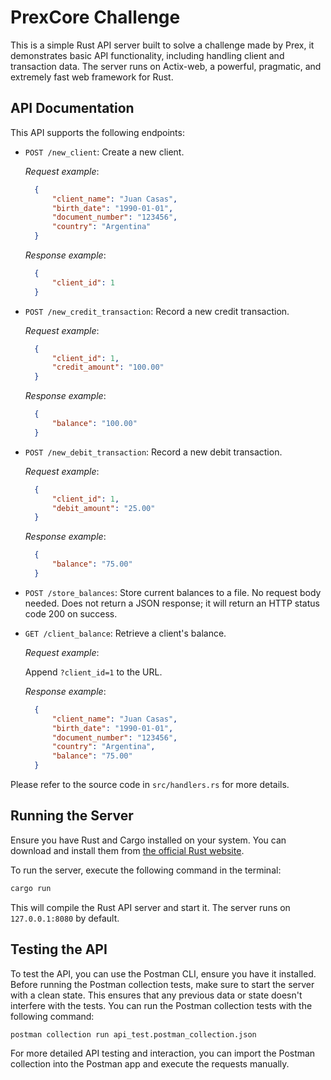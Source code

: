 # PrexCore Challenge

This is a simple Rust API server built to solve a challenge made by Prex, it demonstrates basic API functionality, including handling client and transaction data. The server runs on Actix-web, a powerful, pragmatic, and extremely fast web framework for Rust.

## API Documentation

This API supports the following endpoints:

- `POST /new_client`: Create a new client.

    *Request example*:

  ```json
    {
        "client_name": "Juan Casas",
        "birth_date": "1990-01-01",
        "document_number": "123456",
        "country": "Argentina"
    }
  ```

    *Response example*:

  ```json
    {
        "client_id": 1
    }
  ```

- `POST /new_credit_transaction`: Record a new credit transaction.

    *Request example*:

  ```json
    {
        "client_id": 1,
        "credit_amount": "100.00"
    }
  ```

    *Response example*:

  ```json
    {
        "balance": "100.00"
    }
  ```

- `POST /new_debit_transaction`: Record a new debit transaction.

    *Request example*:

  ```json
    {
        "client_id": 1,
        "debit_amount": "25.00"
    }
  ```

    *Response example*:

  ```json
    {
        "balance": "75.00"
    }
  ```

- `POST /store_balances`: Store current balances to a file. No request body needed. Does not return a JSON response; it will return an HTTP status code 200 on success.
- `GET /client_balance`: Retrieve a client's balance.

    *Request example*:

    Append `?client_id=1` to the URL.

    *Response example*:

  ```json
    {
        "client_name": "Juan Casas",
        "birth_date": "1990-01-01",
        "document_number": "123456",
        "country": "Argentina",
        "balance": "75.00"
    }
  ```

Please refer to the source code in `src/handlers.rs` for more details.

## Running the Server

Ensure you have Rust and Cargo installed on your system. You can download and install them from [the official Rust website](https://www.rust-lang.org/tools/install).

To run the server, execute the following command in the terminal:

```bash
cargo run
```

This will compile the Rust API server and start it. The server runs on `127.0.0.1:8080` by default.

## Testing the API

To test the API, you can use the Postman CLI, ensure you have it installed. Before running the Postman collection tests, make sure to start the server with a clean state. This ensures that any previous data or state doesn't interfere with the tests. You can run the Postman collection tests with the following command:

```bash
postman collection run api_test.postman_collection.json
```

For more detailed API testing and interaction, you can import the Postman collection into the Postman app and execute the requests manually.

